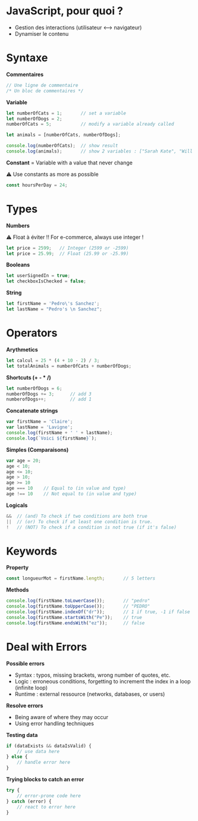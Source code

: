 # JavaScript, pour quoi ?
- Gestion des interactions (utilisateur <--> navigateur)
- Dynamiser le contenu

# Syntaxe

**Commentaires**
```javascript
// Une ligne de commentaire
/* Un bloc de commentaires */
```
**Variable**
```javascript
let numberOfCats = 1;       // set a variable
let numberOfDogs = 2;
numberOfCats = 5;           // modify a variable already called

let animals = [numberOfCats, numberOfDogs];

console.log(numberOfCats);  // show result
console.log(animals);       // show 2 variables : ["Sarah Kate", "Will Alexander"]
```
**Constant** = Variable with a value that never change

:warning: Use constants as more as possible
```javascript
const hoursPerDay = 24;
```

# Types

**Numbers**

:warning: Float à éviter !! For e-commerce, always use integer !
```javascript
let price = 2599;   // Integer (2599 or -2599)
let price = 25.99;  // Float (25.99 or -25.99)
```
**Booleans**
```javascript
let userSignedIn = true;
let checkboxIsChecked = false;
```
**String**
```javascript
let firstName = 'Pedro\'s Sanchez';
let lastName = "Pedro's \n Sanchez";
```

# Operators

**Arythmetics**
```javascript
let calcul = 25 * (4 + 10 - 2) / 3;
let totalAnimals = numberOfCats + numberOfDogs;
```
**Shortcuts (+ - * /)**
```javascript
let numberOfDogs = 6;
numberOfDogs += 3;      // add 3
numberofDogs++;         // add 1 
```
**Concatenate strings**
```javascript
var firstName = 'Claire';
var lastName = 'Lavigne';
console.log(firstName + ' ' + lastName);
console.log(`Voici ${firstName}`);
```
**Simples (Comparaisons)**
```javascript
var age = 20;
age < 10;
age <= 10;
age > 10;
age >= 10
age === 10    // Equal to (in value and type)
age !== 10    // Not equal to (in value and type)
```
**Logicals**
```javascript
&&  // (and) To check if two conditions are both true
||  // (or) To check if at least one condition is true.
!   // (NOT) To check if a condition is not true (if it's false)
```

# Keywords
**Property**
```javascript
const longueurMot = firstName.length;       // 5 letters
```
**Methods**
```javascript
console.log(firstName.toLowerCase());       // "pedro"
console.log(firstName.toUpperCase());       // "PEDRO"
console.log(firstName.indexOf("dr"));       // 1 if true, -1 if false
console.log(firstName.startsWith("Pe"));    // true
console.log(firstName.endsWith("ez"));      // false
```

# Deal with Errors
**Possible errors**
- Syntax : typos, missing brackets, wrong number of quotes, etc.
- Logic : erroneous conditions, forgetting to increment the index in a loop (infinite loop)
- Runtime : external ressource (networks, databases, or users)

**Resolve errors**
- Being aware of where they may occur
- Using error handling techniques

**Testing data**
```javascript
if (dataExists && dataIsValid) {
    // use data here
} else {
    // handle error here
}
```
**Trying blocks to catch an error**
```javascript
try {
    // error-prone code here
} catch (error) {
    // react to error here
}
```
